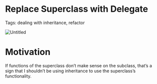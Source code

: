 # Replace Superclass with Delegate

Tags: dealing with inheritance, refactor

![Untitled](Replace%20Superclass%20with%20Delegate%20e493917ca4a841758adc9e0c84c86779/Untitled.png)

# Motivation

If functions of the superclass don’t make sense on the subclass, that’s a sign that I shouldn’t be using inheritance to use the superclass’s functionality.